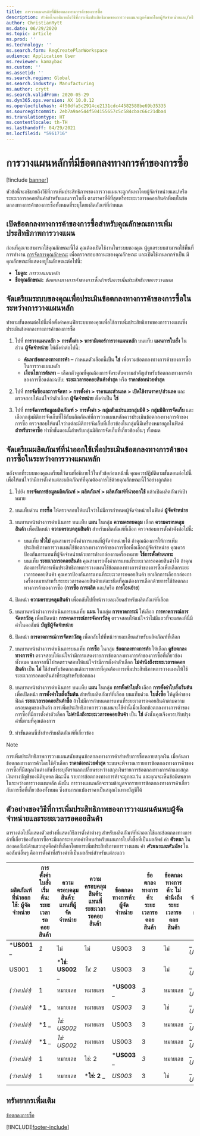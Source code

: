 ```yaml
---
title: การวางแผนหลักที่มีข้อตกลงทางการค้าของการซื้อ
description: หัวข้อนี้จะอธิบายถึงวิธีที่การเพิ่มประสิทธิภาพของการวางแผนจะถูกค้นหาโดยผู้จัดจำหน่ายและ/หรือระยะเวลารอคอยสินค้าสำหรับแผนการใบสั่ง ตามราคาที่ดีที่สุดหรือระยะเวลารอคอยสินค้าที่พบในข้อตกลงทางการค้าของการซื้อ
author: ChristianRytt
ms.date: 06/29/2020
ms.topic: article
ms.prod: ''
ms.technology: ''
ms.search.form: ReqCreatePlanWorkspace
audience: Application User
ms.reviewer: kamaybac
ms.custom: ''
ms.assetid: ''
ms.search.region: Global
ms.search.industry: Manufacturing
ms.author: crytt
ms.search.validFrom: 2020-05-29
ms.dyn365.ops.version: AX 10.0.12
ms.openlocfilehash: 4f50dfa5c2914ce2131cdc44582588be69b35335
ms.sourcegitcommit: 2eb7a9ae544f504155657c5c584cbac66c21dba4
ms.translationtype: HT
ms.contentlocale: th-TH
ms.lasthandoff: 04/29/2021
ms.locfileid: "5961716"
---
```

# <a name="master-planning-with-purchase-trade-agreements"></a>การวางแผนหลักที่มีข้อตกลงทางการค้าของการซื้อ

[!include [banner](../../includes/banner.md)]

หัวข้อนี้จะอธิบายถึงวิธีที่การเพิ่มประสิทธิภาพของการวางแผนจะถูกค้นหาโดยผู้จัดจำหน่ายและ/หรือระยะเวลารอคอยสินค้าสำหรับแผนการใบสั่ง ตามราคาที่ดีที่สุดหรือระยะเวลารอคอยสินค้าที่พบในข้อตกลงทางการค้าของการซื้อทั้งหมดที่ระบุโดยผลิตภัณฑ์ที่กำหนด

## <a name="turn-on-the-purchase-trade-agreements-for-planning-optimization-feature"></a>เปิดข้อตกลงทางการค้าของการซื้อสำหรับคุณลักษณะการเพิ่มประสิทธิภาพการวางแผน

ก่อนที่คุณจะสามารถใช้คุณลักษณะนี้ได้ คุณต้องเปิดใช้งานในระบบของคุณ ผู้ดูแลระบบสามารถใช้พื้นที่การทำงาน [การจัดการคุณลักษณะ](../../../fin-ops-core/fin-ops/get-started/feature-management/feature-management-overview.md) เพื่อตรวจสอบสถานะของคุณลักษณะ และเปิดใช้งานหากจำเป็น มีคุณลักษณะที่แสดงอยู่ในลักษณะต่อไปนี้:

- **โมดูล:** *การวางแผนหลัก*
- **ชื่อคุณลักษณะ:** *ข้อตกลงทางการค้าของการซื้อสำหรับการเพิ่มประสิทธิภาพการวางแผน*

## <a name="prepare-your-system-to-evaluate-purchase-trade-agreements-during-master-planning"></a>จัดเตรียมระบบของคุณเพื่อประเมินข้อตกลงทางการค้าของการซื้อในระหว่างการวางแผนหลัก

ทำตามขั้นตอนต่อไปนี้เพื่อตั้งค่าคอนฟิกระบบของคุณเพื่อใช้การเพิ่มประสิทธิภาพของการวางแผนซึ่งประเมินข้อตกลงทางการค้าของการซื้อ

1. ไปที่ **การวางแผนหลัก \> การตั้งค่า \> พารามิเตอร์การวางแผนหลัก** บนแท็บ **แผนการใบสั่ง** ในส่วน **ผู้จัดจำหน่าย** ให้ตั้งค่าต่อไปนี้:

    - **ค้นหาข้อตกลงทางการค้า** – กำหนดตัวเลือกนี้เป็น **ใช่** เพื่อรวมข้อตกลงทางการค้าของการซื้อในการวางแผนหลัก
    - **เงื่อนไขการค้นหา** – เลือกตัวคูณที่คุณต้องการจัดระดับความสำคัญสำหรับข้อตกลงทางการค้าของการซื้อแต่ละฉบับ: **ระยะเวลารอคอยสินค้าต่ำสุด** หรือ **ราคาต่อหน่วยต่ำสุด**

1. ไปที่ **การจัดซื้อและการจัดหา \> การตั้งค่า \> ราคาและส่วนลด \> เปิดใช้งานราคา/ส่วนลด** และตรวจสอบให้แน่ใจว่าตัวเลือก **ผู้จัดจำหน่าย** ตั้งค่าเป็น **ใช่**
1. ไปที่ **การจัดการข้อมูลผลิตภัณฑ์ \> การตั้งค่า \> กลุ่มตัวแปรและกลุ่มมิติ \> กลุ่มมิติการจัดเก็บ** และเลือกกลุ่มมิติการจัดเก็บที่ใช้กับผลิตภัณฑ์ที่การวางแผนหลักควรประเมินข้อตกลงทางการค้าของการซื้อ ตรวจสอบให้แน่ใจว่าแต่ละมิติการจัดเก็บที่เกี่ยวข้องในกลุ่มนี้มีเครื่องหมายถูกในฟิลด์ **สำหรับราคาซื้อ** ทำซ้ำขั้นตอนนี้สำหรับกลุ่มมิติการจัดเก็บที่เกี่ยวข้องอื่นๆ ทั้งหมด

## <a name="prepare-a-released-product-to-evaluate-purchase-trade-agreements-during-master-planning"></a>จัดเตรียมผลิตภัณฑ์ที่นำออกใช้เพื่อประเมินข้อตกลงทางการค้าของการซื้อในระหว่างการวางแผนหลัก

หลังจากที่ระบบของคุณเตรียมไว้ตามที่อธิบายไว้ในหัวข้อก่อนหน้านี้ คุณควรปฏิบัติตามขั้นตอนต่อไปนี้เพื่อให้แน่ใจว่ามีการตั้งค่าแต่ละผลิตภัณฑ์ที่คุณต้องการใช้ด้วยคุณลักษณะนี้ไว้อย่างถูกต้อง

1. ไปยัง **การจัดการข้อมูลผลิตภัณฑ์ \> ผลิตภัณฑ์ \> ผลิตภัณฑ์ที่นำออกใช้** แล้วเปิดผลิตภัณฑ์เป้าหมาย
1. บนแท็บด่วน **การซื้อ** ให้ตรวจสอบให้แน่ใจว่าไม่มีการกำหนดผู้จัดจำหน่ายในฟิลด์ **ผู้จัดจำหน่าย**
1. บนบานหน้าต่างการดำเนินการ บนแท็บ **แผน** ในกลุ่ม **ความครอบคลุม** เลือก **ความครอบคลุมสินค้า** เพื่อเปิดหน้า **ความครอบคลุมสินค้า** สำหรับผลิตภัณฑ์ที่เลือก ตรวจสอบการตั้งค่าดังต่อไปนี้:

    - บนแท็บ **ทั่วไป** คุณสามารถตั้งค่าการแทนที่ผู้จัดจำหน่ายได้ ถ้าคุณต้องการให้การเพิ่มประสิทธิภาพการวางแผนใช้ข้อตกลงทางการค้าของการซื้อเพื่อเลือกผู้จัดจำหน่าย คุณควรป้องกันการแทนที่ผู้จัดจำหน่ายด้วยการล้างกล่องกาเครื่องหมาย **ใช้การตั้งค่าเฉพาะ**
    - บนแท็บ **ระยะเวลารอคอยสินค้า** คุณสามารถตั้งค่าการแทนที่ระยะเวลารอคอยสินค้าได้ ถ้าคุณต้องการให้การเพิ่มประสิทธิภาพการวางแผนใช้ข้อตกลงทางการค้าของการซื้อเพื่อเลือกระยะเวลารอคอยสินค้า คุณควรป้องกันการแทนที่ระยะเวลารอคอยสินค้า ยกเลิกการเลือกกล่องกาเครื่องหมายสำหรับระยะเวลารอคอยสินค้าแต่ละชนิดที่คุณต้องการเลือกด้วยการใช้ข้อตกลงทางการค้าของการซื้อ (**การซื้อ** **การผลิต** และ/หรือ **การโอนย้าย**)

1. ปิดหน้า **ความครอบคลุมสินค้า** เพื่อกลับไปที่หน้ารายละเอียดสำหรับผลิตภัณฑ์ที่เลือก
1. บนบานหน้าต่างการดำเนินการบนแท็บ **แผน** ในกลุ่ม **การคาดการณ์** ให้เลือก **การคาดการณ์การจัดหาวัสดุ** เพื่อเปิดหน้า **การคาดการณ์การจัดหาวัสดุ** ตรวจสอบให้แน่ใจว่าไม่มีแถวที่จะแสดงที่นี่มีค่าในคอลัมน์ **บัญชีผู้จัดจำหน่าย**
1. ปิดหน้า **การคาดการณ์การจัดหาวัสดุ** เพื่อกลับไปที่หน้ารายละเอียดสำหรับผลิตภัณฑ์ที่เลือก
1. บนบานหน้าต่างการดำเนินการบนแท็บ **การซื้อ** ในกลุ่ม **ข้อตกลงทางการค้า** ให้เลือก **ดูข้อตกลงทางการค้า** ตรวจสอบให้แน่ใจว่ามีการแสดงรายการข้อตกลงทางการค้าของการซื้อที่เกี่ยวข้องทั้งหมด นอกจากนี้โปรดตรวจสอบให้แน่ใจว่ามีการตั้งค่าตัวเลือก **ไม่คำนึงถึงระยะเวลารอคอยสินค้า** เป็น **ไม่** ใช้สำหรับข้อตกลงแต่ละรายการที่คุณต้องการเพิ่มประสิทธิภาพการวางแผนให้ใช้ระยะเวลารอคอยสินค้าที่ระบุสำหรับข้อตกลง
1. บนบานหน้าต่างการดำเนินการ บนแท็บ **แผน** ในกลุ่ม **การตั้งค่าใบสั่ง** เลือก **การตั้งค่าใบสั่งเริ่มต้น** เพื่อเปิดหน้า **การตั้งค่าใบสั่งเริ่มต้น** สำหรับผลิตภัณฑ์ที่เลือก บนแท็บด่วน **ใบสั่งซื้อ** ให้ดูที่ค่าของฟิลด์ **ระยะเวลารอคอยสินค้าซื้อ** ถ้าไม่มีการกำหนดการแทนที่ระยะเวลารอคอยสินค้าตามความครอบคลุมของสินค้า การเพิ่มประสิทธิภาพการวางแผนจะใช้ค่านี้เมื่อเลือกข้อตกลงทางการค้าของการซื้อที่มีการตั้งค่าตัวเลือก **ไม่คำนึงถึงระยะเวลารอคอยสินค้า** เป็น **ใช่** ดังนั้นคุณจึงควรปรับปรุงค่านี้ตามที่คุณต้องการ
1. ทำขั้นตอนนี้ซ้ำสำหรับผลิตภัณฑ์ที่เกี่ยวข้อง

> [!NOTE]
> การเพิ่มประสิทธิภาพการวางแผนสนับสนุนข้อตกลงทางการค้าสำหรับการซื้อหลายสกุลเงิน เมื่อค้นหาข้อตกลงทางการค้าโดยใช้ตัวเลือก **ราคาต่อหน่วยต่ำสุด** ระบบจะพิจารณารายการข้อตกลงทางการค้าของการซื้อที่มีสกุลเงินต่างกันซึ่งระบุอัตราแลกเปลี่ยนระหว่างสกุลเงินรายการข้อตกลงทางการค้าและสกุลเงินทางบัญชีของนิติบุคคล มิฉะนั้น รายการข้อตกลงทางการค้าจะถูกละเว้น และคุณจะเห็นข้อผิดพลาดในระหว่างการวางแผนหลัก ดังนั้น การวางแผนหลักจะรวมข้อมูลจากรายการข้อตกลงทางการค้าเกี่ยวกับการซื้อที่เกี่ยวข้องทั้งหมด ซึ่งสามารถแปลงราคาเป็นสกุลเงินทางบัญชีได้

## <a name="examples-of-how-planning-optimization-finds-vendor-and-lead-times"></a>ตัวอย่างของวิธีที่การเพิ่มประสิทธิภาพของการวางแผนค้นพบผู้จัดจำหน่ายและระยะเวลารอคอยสินค้า

ตารางต่อไปนี้แสดงตัวอย่างที่แสดงวิธีการตั้งค่าต่างๆ สำหรับผลิตภัณฑ์ที่นำออกใช้และข้อตกลงทางการค้าที่เกี่ยวข้องกับการซื้อจะมีผลกระทบต่อค่าที่พบสำหรับแผนการใบสั่งซื้อที่เป็นผลลัพธ์ ค่า **ตัวหนา** ในสองคอลัมน์ด้านขวาสุดคือค่าที่เลือกโดยการเพิ่มประสิทธิภาพการวางแผน ค่า **_ตัวหนาและตัวเอียง_** ในคอลัมน์อื่นๆ คือการตั้งค่าที่สร้างค่าที่เป็นผลลัพธ์สำหรับแต่ละแถว

| ผลิตภัณฑ์ที่นำออกใช้: ผู้จัดจำหน่าย | การตั้งค่าใบสั่งเริ่มต้น: ระยะเวลารอคอยสินค้า | ความครอบคลุมสินค้า: แทนที่ผู้จัดจำหน่าย | ความครอบคลุมสินค้า: แทนที่ระยะเวลารอคอยสินค้า | ข้อตกลงทางการค้า: ผู้จัดจำหน่าย | ข้อตกลงทางการค้า: ระยะเวลารอคอยสินค้า | ข้อตกลงทางการค้า: ไม่คำนึงถึงระยะเวลารอคอยสินค้า | ผู้จัดจำหน่ายที่เป็นผลลัพธ์ | ระยะเวลารอคอยสินค้าที่เป็นผลลัพธ์ |
| --- | --- | --- | --- | --- | --- | --- | --- | --- |
| ***US001** _ | _*_1_*_ | ไม่ | ไม่ | US003 | 3 | ไม่ | _ *US001** | **1** |
| US001 | 1 | ***ใช่: US002** _ | _*_ใช่: 2_*_ | US003 | 3 | ไม่ | _ *US002** | **2** |
| *(ว่างเปล่า)* | 1 | หมายเลข | หมายเลข | ***US003** _ | _*_3_*_ | หมายเลข | _ *US003** | **3** |
| *(ว่างเปล่า)* | ***1** _ | หมายเลข | หมายเลข | _*_US003_*_ | 3 | ใช่ | _ *US003** | **1** |
| *(ว่างเปล่า)* | ***1** _ | _*_ใช่: US002_*_ | หมายเลข | US003 | 3 | หมายเลข | _ *US002** | **1** |
| *(ว่างเปล่า)* | ***1** _ | _*_ใช่: US002_*_ | หมายเลข | US003 | 3 | หมายเลข | _ *US002** | **1** |
| *(ว่างเปล่า)* | 1 | หมายเลข | ใช่: 2 | ***US003** _ | _*_3_*_ | หมายเลข | _ *US003** | **3** |
| *(ว่างเปล่า)* | 1 | หมายเลข | ***ใช่: 2** _ | _*_US003_*_ | 3 | ใช่ | _ *US003** | **2** |

## <a name="additional-resources"></a>ทรัพยากรเพิ่มเติม

[ข้อตกลงการซื้อ](../../procurement/purchase-agreements.md)


[!INCLUDE[footer-include](../../../includes/footer-banner.md)]
